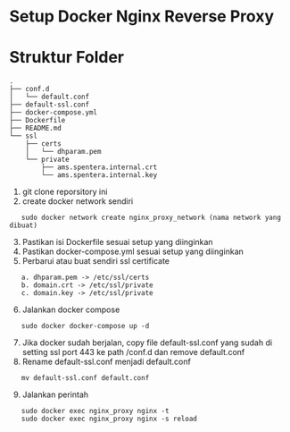 # Setup Docker Nginx Reverse Proxy

# Struktur Folder

```
.
├── conf.d
│   └── default.conf
├── default-ssl.conf
├── docker-compose.yml
├── Dockerfile
├── README.md
└── ssl
    ├── certs
    │   └── dhparam.pem
    └── private
        ├── ams.spentera.internal.crt
        └── ams.spentera.internal.key
```

1. git clone reporsitory ini
2. create docker network sendiri
```
   sudo docker network create nginx_proxy_network (nama network yang dibuat)
```
3. Pastikan isi Dockerfile sesuai setup yang diinginkan
4. Pastikan docker-compose.yml sesuai setup yang diinginkan
5. Perbarui atau buat sendiri ssl certificate
```
   a. dhparam.pem -> /etc/ssl/certs
   b. domain.crt -> /etc/ssl/private
   c. domain.key -> /etc/ssl/private
```
6. Jalankan docker compose
```
   sudo docker docker-compose up -d
```
7. Jika docker sudah berjalan, copy file default-ssl.conf yang sudah di setting ssl port 443 ke path /conf.d dan remove default.conf
8. Rename default-ssl.conf menjadi default.conf
```
   mv default-ssl.conf default.conf
```
9. Jalankan perintah
```
   sudo docker exec nginx_proxy nginx -t
   sudo docker exec nginx_proxy nginx -s reload
```

